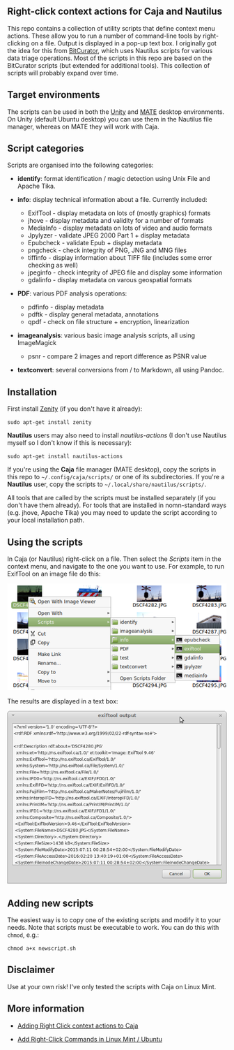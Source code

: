 ## Right-click context actions for Caja and Nautilus

This repo contains a collection of utility scripts that define context menu actions. These allow you to run a number of command-line tools by right-clicking on a file. Output is displayed in a pop-up text box. I originally got the idea for this from [BitCurator](http://wiki.bitcurator.net/index.php?title=Using_Nautilus_for_Data_Triage), which uses Nautilus scripts for various data triage operations. Most of the scripts in this repo are based on the BitCurator scripts (but extended for additional tools). This collection of scripts will probably expand over time.

## Target environments

The scripts can be used in both the [Unity](https://unity.ubuntu.com/) and [MATE](http://mate-desktop.com/) desktop environments. On Unity (default Ubuntu desktop) you can use them in the Nautilus file manager, whereas on MATE they will work with Caja. 

## Script categories

Scripts are organised into the following categories:

* **identify**: format identification / magic detection using Unix File and Apache Tika.

* **info**: display technical information about a file. Currently included:
    * ExifTool - display metadata on lots of (mostly graphics) formats
    * jhove - display metadata and validity for a number of formats
    * MediaInfo - display metadata on lots of video and audio formats
    * Jpylyzer - validate JPEG 2000 Part 1 + display metadata
    * Epubcheck - validate Epub + display metadata
    * pngcheck - check integrity of PNG, JNG and MNG files
    * tiffinfo - display information  about TIFF file (includes some error checking as well)
    * jpeginfo - check integrity of JPEG file and display some information 
    * gdalinfo - display metadata on varous geospatial formats

* **PDF**: various PDF analysis operations:
    * pdfinfo - display metadata
    * pdftk - display general metadata, annotations
    * qpdf - check on file structure + encryption, linearization

* **imageanalysis**: various basic image analysis scripts, all using ImageMagick
    * psnr - compare 2 images and report difference as PSNR value

* **textconvert**: several conversions from / to Markdown, all using Pandoc.

## Installation

First install [Zenity](https://wiki.gnome.org/action/show/Projects/Zenity) (if you don't have it already):

    sudo apt-get install zenity

**Nautilus** users may also need to install *nautilus-actions* (I don't use Nautilus myself so I don't know if this is necessary):

    sudo apt-get install nautilus-actions
 
If you're using the **Caja** file manager (MATE desktop), copy the scripts in this repo to `~/.config/caja/scripts/` or one of its subdirectories. If you're a **Nautilus** user, copy the scripts to `~/.local/share/nautilus/scripts/`.

All tools that are called by the scripts must be installed separately (if you don't have them already). For tools that are installed in nomn-standard ways (e.g. jhove, Apache Tika) you may need to update the script according to your local installation path. 

## Using the scripts

In Caja (or Nautilus) right-click on a file. Then select the *Scripts* item in the context menu, and navigate to the one you want to use. For example, to run ExifTool on an image file do this:

![](./caja-context-example1.png)

The results are displayed in a text box:

![](./exif-output.png)

## Adding new scripts

The easiest way is to copy one of the existing scripts and modify it to your needs. Note that scripts must be executable to work. You can do this with `chmod`, e.g.:

    chmod a+x newscript.sh

## Disclaimer

Use at your own risk! I've only tested the scripts with Caja on Linux Mint.

## More information

* [Adding Right Click context actions to Caja](http://www.ethanjoachimeldridge.info/tech-blog/caja-exifstrip-context-action)

* [Add Right-Click Commands in Linux Mint / Ubuntu](http://www.pcsteps.com/4434-add-right-click-commands-linux-mint-ubuntu/)
 